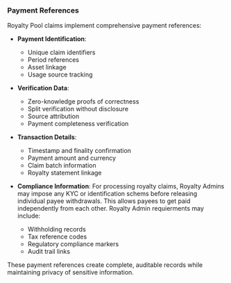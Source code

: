 ### Payment References

Royalty Pool claims implement comprehensive payment references:

- **Payment Identification**:
  - Unique claim identifiers
  - Period references
  - Asset linkage
  - Usage source tracking

- **Verification Data**:
  - Zero-knowledge proofs of correctness
  - Split verification without disclosure
  - Source attribution
  - Payment completeness verification

- **Transaction Details**:
  - Timestamp and finality confirmation
  - Payment amount and currency
  - Claim batch information
  - Royalty statement linkage

- **Compliance Information**:
For processing royalty claims, Royalty Admins may impose any KYC or identification schems before releasing individual payee withdrawals. This allows payees to get paid independently from each other. Royalty Admin requierments may include:
  - Withholding records
  - Tax reference codes
  - Regulatory compliance markers
  - Audit trail links

These payment references create complete, auditable records while maintaining privacy of sensitive information.

